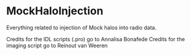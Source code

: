 # MockHaloInjection
Everything related to injection of Mock halos into radio data.


Credits for the IDL scripts (.pro) go to Annalisa Bonafede 
Credits for the imaging script go to Reinout van Weeren
